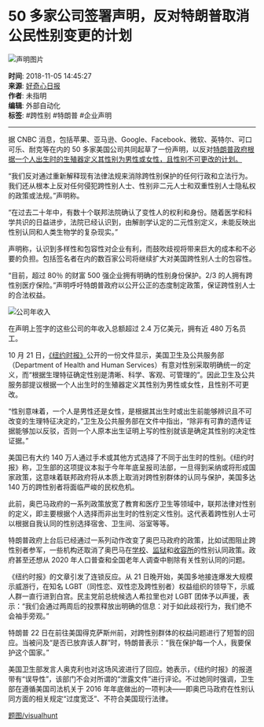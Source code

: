 # 50 多家公司签署声明，反对特朗普取消公民性别变更的计划

![声明图片](http://img.qdaily.com/article/article_show/20181103162356FOZXNv9woP4qIE67.jpg?imageMogr2/auto-orient/thumbnail/!500x280r/gravity/Center/crop/500x280/quality/85/format/jpg/ignore-error/1?x-oss-process=style/md)

**时间**: 2018-11-05 14:45:27  
**来源**: [好奇心日报](https://www.qdaily.com/articles/57597.html)  
**作者**: 未指明  
**编辑**: 外部自动化  
**标签**: #跨性别 #特朗普 #企业声明

---

据 CNBC 消息，包括苹果、亚马逊、Google、Facebook、微软、英特尔、可口可乐、耐克等在内的 50 多家美国公司共同起草了一份声明，以反对[特朗普政府根据一个人出生时的生殖器定义其性别为男性或女性，且性别不可更改的计划。](https://www.qdaily.com/articles/57597.html)

“我们反对通过重新解释现有法律法规来消除跨性别保护的任何行政和立法行为。我们还从根本上反对任何侵犯跨性别人士、性别非二元人士和双重性别人士隐私权的政策或法规。”声明称。

“在过去二十年中，有数十个联邦法院确认了变性人的权利和身份。随着医学和科学共识的日益进步，法院已经认识到，由解剖学认定的二元性别定义，未能反映出性别认同和人类生物学的复杂现实。”

声明称，认识到多样性和包容性对企业有利，而鼓吹歧视将带来巨大的成本和不必要的负担。包括签名者在内的数百家公司将继续扩大对美国跨性别人士的包容性。

“目前，超过 80％ 的财富 500 强企业拥有明确的性别身份保护。2/3 的人拥有跨性别医疗保险。”声明呼吁特朗普政府以公开公正的态度制定政策，保证跨性别人士的合法权益。

![公司年收入](http://img.qdaily.com/uploads/20160918124612v5wnh60OmgCAUPGJ.jpg-w600)

在声明上签字的这些公司的年收入总额超过 2.4 万亿美元，拥有近 480 万名员工。

10 月 21 日，[《纽约时报》](https://www.nytimes.com/2018/10/21/us/politics/transgender-trump-administration-sex-definition.html?rref=collection%2Ftimestopic%2FHealth%20and%20Human%20Services%20Department&action=click&contentCollection=timestopics&region=stream&module=stream_unit&version=latest&contentPlacement=5&pgtype=collection)公开的一份文件显示，美国卫生及公共服务部（Department of Health and Human Services）有意对性别采取明确统一的定义，而“根据生理特征确定性别是清晰、科学、客观、可管理的”。因此卫生及公共服务部提议根据一个人出生时的生殖器定义其性别为男性或女性，且性别不可更改。

“性别意味着，一个人是男性还是女性，是根据其出生时或出生前能够辨识且不可改变的生理特征决定的，”卫生及公共服务部在文件中指出，“除非有可靠的遗传证据能够加以反驳，否则一个人原本出生证明上写的性别就该是确定其性别的决定性证据。”

美国已有大约 140 万人通过手术或其他方式选择了不同于出生时的性别。《纽约时报》称，卫生部的这项提议本拟于今年年底呈报司法部，一旦得到采纳或将形成国家政策，这意味着联邦政府将从本质上取消对跨性别群体的认同与保护，美国多达 140 万的跨性别者将面临严峻的民权危机。

此前，奥巴马政府的一系列政策放宽了教育和医疗卫生等领域中，联邦法律对性别的定义，即主要根据个人选择而非出生时的性别定义性别。这代表着跨性别人士可以根据自我认同的性别选择宿舍、卫生间、浴室等等。

特朗普政府上台后已经通过一系列动作改变了奥巴马政府的政策，比如试图阻止跨性别者参军，一些机构还取消了奥巴马在[学校](https://www.nytimes.com/2017/02/22/us/politics/devos-sessions-transgender-students-rights.html?module=inline)、[监狱](https://www.nytimes.com/2018/05/11/us/politics/justice-department-transgender-inmates-crime-victims.html?module=inline)和[收容所](https://www.nytimes.com/2017/02/22/us/politics/devos-sessions-transgender-students-rights.html?module=inline)的性别认同政策。政府甚至还想从 2020 年人口普查和全国老年人调查中剔除有关性别认同的问题。

《纽约时报》的文章引发了连锁反应。从 21 日晚开始，美国多地接连爆发大规模示威游行，在知名 LGBT（同性恋、双性恋及跨性别者）权益组织的领导下，示威人群一直行进到白宫。民主党前总统候选人希拉里也对 LGBT 团体予以声援，表示：“我们会通过两周后的投票释放出明确的信息：对于如此歧视行为，我们绝不会袖手旁观。”

特朗普 22 日在前往美国得克萨斯州前，对跨性别群体的权益问题进行了短暂的回应。当被问及“是否已放弃该人群”时，特朗普表示：“我在保护每一个人，我要保护这个国家。”

美国卫生部发言人奥克利也对这场风波进行了回应。她表示，《纽约时报》的报道带有“误导性”，该部门不会对所谓的“泄露文件”进行评论。不过她同时强调，卫生部在遵循美国司法机关于 2016 年年底做出的一项判决——即奥巴马政府在性别认同方面的相关规定“过度宽泛”、不符合美国现行法律。

[题图/visualhunt](https://visualhunt.com/f2/photo/35208776254/fea7e8f69a/)
